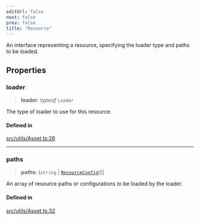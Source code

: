 ```yaml
---
editUrl: false
next: false
prev: false
title: "Resource"
---
```


An interface representing a resource, specifying the loader type and paths to be loaded.

## Properties

### loader

> **loader**: *typeof* `Loader`

The type of loader to use for this resource.

#### Defined in

[src/utils/Asset.ts:28](https://github.com/agargaro/three.ez/blob/b06e30e89a1cb80df2de9df7c48590de59a134ce/src/utils/Asset.ts#L28)

***

### paths

> **paths**: (`string` \| [`ResourceConfig`](/api/interfaces/resourceconfig/))[]

An array of resource paths or configurations to be loaded by the loader.

#### Defined in

[src/utils/Asset.ts:32](https://github.com/agargaro/three.ez/blob/b06e30e89a1cb80df2de9df7c48590de59a134ce/src/utils/Asset.ts#L32)
